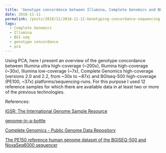 ```yaml
---
title: 'Genotype concordance between Illumina, Complete Genomics and BGI-seq platforms'
date: 2018-11-11
permalink: /posts/2018/11/2018-11-11-Genotyping-concordance-sequencing-platforms/
tags:
  - Complete Genomics
  - Illumina
  - BGI-seq
  - genotype concordance
  - pca
---
```


Using PCA, here I present an overview of the genotype concordance between Illumina ultra high-coverage (~200x), Illumina high-coverage (~30x), Illumina low-coverage (~7x), Complete Genomics high-coverage (versions 2.0 and 2.2, from ~30x to ~87x) and BGIseq-500 high-coverage (PE100, ~37x) platforms/sequencing-runs. For this purpose I used 12 reference samples for which there are available data in at least two or more of the previous technologies. 



References:

[IGSR: The International Genome Sample Resource](http://www.internationalgenome.org/data/)

[genome-in-a-bottle](https://github.com/genome-in-a-bottle)

[Complete Genomics - Public Genome Data Repository](http://www.completegenomics.com/documents/PublicGenomes.pdf)

[The PE150 reference human genome dataset of the BGISEQ-500 and NovaSeq6000 sequencer](http://gigadb.org/dataset/100449)

